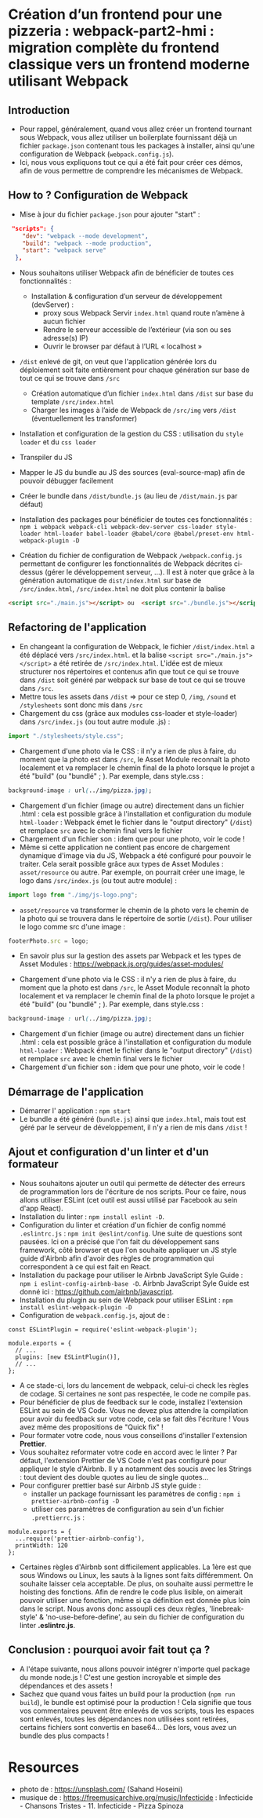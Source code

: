 # Création d’un frontend pour une pizzeria : webpack-part2-hmi : migration complète du frontend classique vers un frontend moderne utilisant Webpack

## Introduction
- Pour rappel, généralement, quand vous allez créer un frontend tournant sous Webpack, vous allez utiliser un boilerplate fournissant déjà un fichier `package.json` contenant tous les packages à installer, ainsi qu'une configuration de Webpack (`webpack.config.js`). 
- Ici, nous vous expliquons tout ce qui a été fait pour créer ces démos, afin de vous permettre de comprendre les mécanismes de Webpack.

## How to ? Configuration de Webpack

- Mise à jour du fichier `package.json` pour ajouter "start" : 
```json
 "scripts": {
    "dev": "webpack --mode development",
    "build": "webpack --mode production",
    "start": "webpack serve"
  },
```
- Nous souhaitons utiliser Webpack afin de bénéficier de toutes ces fonctionnalités :
  - Installation & configuration d’un serveur de développement (devServer) :
    - proxy sous Webpack
    Servir `index.html` quand route n’amène à aucun fichier
    - Rendre le serveur accessible de l’extérieur (via son ou ses adresse(s) IP)
    - Ouvrir le browser par défaut à l’URL « localhost »  
- `/dist` enlevé de git, on veut que l'application générée lors du déploiement soit faite entièrement pour chaque génération sur base de tout ce qui se trouve dans `/src`
  - Création automatique d’un fichier `index.html` dans `/dist` sur base du template `/src/index.html`
  - Charger les images à l’aide de Webpack de `/src/img` vers `/dist` (éventuellement les transformer)
- Installation et configuration de la gestion du CSS : utilisation du `style loader` et du `css loader`
- Transpiler du JS
- Mapper le JS du bundle au JS des sources (eval-source-map) afin de pouvoir débugger facilement
- Créer le bundle dans `/dist/bundle.js` (au lieu de `/dist/main.js` par défaut)

- Installation des packages pour bénéficier de toutes ces fonctionnalités : `npm i webpack webpack-cli webpack-dev-server css-loader style-loader html-loader babel-loader @babel/core @babel/preset-env html-webpack-plugin -D`

- Création du fichier de configuration de Webpack `/webpack.config.js` permettant de configurer les fonctionnalités de Webpack décrites ci-dessus (gérer le développement serveur, ...).
Il est à noter que grâce à la génération automatique de `dist/index.html` sur base de `/src/index.html`,  `/src/index.html` ne doit plus contenir la balise 
```html
<script src="./main.js"></script> ou  <script src="./bundle.js"></script> comme c'est configuré ici .
```


## Refactoring de l'application
- En changeant la configuration de Webpack, le fichier `/dist/index.html` a été déplacé vers `/src/index.html`. et la balise `<script src="./main.js"></script>` a été retirée de `/src/index.html`. L'idée est de mieux structurer nos répertoires et contenus afin que tout ce qui se trouve dans `/dist` soit généré par webpack sur base de tout ce qui se trouve dans `/src`.
- Mettre tous les assets dans `/dist` => pour ce step 0, `/img`, `/sound` et `/stylesheets` sont donc mis dans `/src`
- Chargement du css (grâce aux modules css-loader et style-loader) dans `/src/index.js` (ou tout autre module .js) : 
```js
import "./stylesheets/style.css";
```
- Chargement d'une photo via le CSS : il n'y a rien de plus à faire, du moment que la photo est dans `/src`, le Asset Module reconnaît la photo localement et va remplacer le chemin final de la photo lorsque le projet a été "build" (ou "bundlé" ; ). 
Par exemple, dans style.css : 
```css
background-image : url(../img/pizza.jpg);
```
- Chargement d'un fichier (image ou autre) directement dans un fichier .html : cela est possible grâce à l'installation et configuration du module `html-loader` : Webpack émet le fichier dans le "output directory" (`/dist`) et remplace `src` avec le chemin final vers le fichier
- Chargement d'un fichier son : idem que pour une photo, voir le code !
- Même si cette application ne contient pas encore de chargement dynamique d'image via du JS, Webpack a été configuré pour pouvoir le traiter. Cela serait possible grâce aux types de Asset Modules : `asset/resource` ou autre. Par exemple, on pourrait créer une image, le logo dans `/src/index.js` (ou tout autre module) : 
```js
import logo from "./img/js-logo.png";
```
- `asset/resource` va transformer le chemin de la photo vers le chemin de la photo qui se trouvera dans le répertoire de sortie (`/dist`). Pour utiliser le logo comme src d'une image : 
```js
footerPhoto.src = logo;
```
- En savoir plus sur la gestion des assets par Webpack et les types de Asset Modules : https://webpack.js.org/guides/asset-modules/ 

- Chargement d'une photo via le CSS : il n'y a rien de plus à faire, du moment que la photo est dans `/src`, le Asset Module reconnaît la photo localement et va remplacer le chemin final de la photo lorsque le projet a été "build" (ou "bundlé" ; ). 
Par exemple, dans style.css : 
```css
background-image : url(../img/pizza.jpg);
```
- Chargement d'un fichier (image ou autre) directement dans un fichier .html : cela est possible grâce à l'installation et configuration du module `html-loader` : Webpack émet le fichier dans le "output directory" (`/dist`) et remplace `src` avec le chemin final vers le fichier
- Chargement d'un fichier son : idem que pour une photo, voir le code !

## Démarrage de l'application
- Démarrer l' application : `npm start`
- Le bundle a été généré (`bundle.js`) ainsi que `index.html`, mais tout est géré par le serveur de développement, il n'y a rien de mis dans `/dist` !

## Ajout et configuration d'un linter et d'un formateur
- Nous souhaitons ajouter un outil qui permette de détecter des erreurs de programmation lors 
de l'écriture de nos scripts.
Pour ce faire, nous allons utiliser ESLint (cet outil est aussi utilisé par Facebook au sein d'app React).
- Installation du linter : `npm install eslint -D`.
- Configuration du linter et création d'un fichier de config nommé `.eslintrc.js` : `npm init @eslint/config`. Une suite de questions sont pausées. Ici on a précisé que l'on fait du 
développement sans framework, côté browser et que l'on souhaite appliquer un JS style guide 
d'Airbnb afin d'avoir des règles de programmation qui correspondent à ce qui est fait 
en React.
- Installation du package pour utiliser le Airbnb JavaScript Syle Guide : `npm i eslint-config-airbnb-base -D`.
Airbnb JavaScript Syle Guide est donné ici : https://github.com/airbnb/javascript.
- Installation du plugin au sein de Webpack pour utiliser ESLint : `npm install eslint-webpack-plugin -D`
- Configuration de `webpack.config.js`, ajout de :
```
const ESLintPlugin = require('eslint-webpack-plugin');

module.exports = {
  // ...
  plugins: [new ESLintPlugin()],
  // ...
};
```
- A ce stade-ci, lors du lancement de webpack, celui-ci check les règles de codage.
Si certaines ne sont pas respectée, le code ne compile pas.
- Pour bénéficier de plus de feedback sur le code, installez l'extension ESLint au sein de 
VS Code. Vous ne devez plus attendre la compilation pour avoir du feedback sur votre code, cela 
se fait dès l'écriture ! Vous avez même des propositions de "Quick fix" !
- Pour formater votre code, nous vous conseillons d'installer l'extension **Prettier**.
- Vous souhaitez reformater votre code en accord avec le linter ?
Par défaut, l'extension Prettier de VS Code n'est pas configuré pour appliquer le style 
d'Airbnb. Il y a notamment des soucis avec les Strings : tout devient des double quotes au lieu 
de single quotes...
- Pour configurer prettier basé sur Airbnb JS style guide   : 
  - installer un package fournissant les paramètres de config : `npm i prettier-airbnb-config -D`
  - utiliser ces paramètres de configuration au sein d'un fichier `.prettierrc.js` :
```
module.exports = {
  ...require('prettier-airbnb-config'),
  printWidth: 120
};
```
- Certaines règles d'Airbnb sont difficilement applicables. La 1ère est que sous Windows ou Linux, les sauts à la lignes sont faits différemment. On souhaite laisser cela acceptable. De plus, on souhaite aussi permettre le hoisting des fonctions. Afin de rendre le code plus lisible, on aimerait pouvoir utiliser une fonction, même si ça définition est donnée plus loin dans le script. Nous avons donc assoupli ces deux règles, 'linebreak-style' & 'no-use-before-define', au sein du fichier de configuration du linter **.eslintrc.js**.


## Conclusion : pourquoi avoir fait tout ça ? 
- A l'étape suivante, nous allons pouvoir intégrer n'importe quel package du monde node.js ! C'est une gestion incroyable et simple des dépendances et des assets !
- Sachez que quand vous faites un build pour la production (`npm run build`), le bundle est optimisé pour la production ! Cela signifie que tous vos commentaires peuvent être enlevés de vos scripts, tous les espaces sont enlevés, toutes les dépendances non utilisées sont retirées, certains fichiers sont convertis en base64... Dès lors, vous avez un bundle des plus compacts !
# Resources
- photo de : https://unsplash.com/ (Sahand Hoseini)
- musique de : https://freemusicarchive.org/music/Infecticide : Infecticide - Chansons Tristes - 11. Infecticide - Pizza Spinoza